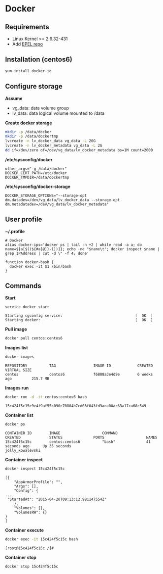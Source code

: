 # Docker
## Requirements
- Linux Kernel >= 2.6.32-431
- Add [EPEL repo](epel.md)

## Installation (centos6)
```bash
yum install docker-io
```

## Configure storage
**Assume**
- vg_data: data volume group
- lv_data: data logical volume mounted to /data

**Create docker storage**
```bash
mkdir -p /data/docker
mkdir -p /data/dockertmp
lvcreate -n lv_docker_data vg_data -L 20G
lvcreate -n lv_docker_metadata vg_data -L 2G
dd if=/dev/zero of=/dev/vg_data/lv_docker_metadata bs=1M count=2000
```

**/etc/sysconfig/docker**
```
other_args="-g /data/docker"
DOCKER_CERT_PATH=/etc/docker
DOCKER_TMPDIR=/data/dockertmp
```

**/etc/sysconfig/docker-storage**
```
DOCKER_STORAGE_OPTIONS="--storage-opt dm.datadev=/dev/vg_data/lv_docker_data --storage-opt dm.metadatadev=/dev/vg_data/lv_docker_metadata"
```

## User profile
**~/.profile**
```
# Docker
alias docker-ips='docker ps | tail -n +2 | while read -a a; do name=${a[$((${#a[@]}-1))]}; echo -ne "$name\t"; docker inspect $name | grep IPAddress | cut -d \" -f 4; done'

function docker-bash {
  docker exec -it $1 /bin/bash
}
```

## Commands
**Start**
```bash
service docker start
```
```
Starting cgconfig service:                                 [  OK  ]
Starting docker:                                           [  OK  ]
```

**Pull image**
```bash
docker pull centos:centos6
```

**Images list**
```bash
docker images
```
```
REPOSITORY          TAG                 IMAGE ID            CREATED             VIRTUAL SIZE
centos              centos6             f6808a3e4d9e        6 weeks ago         215.7 MB
```

**Images run**
```bash
docker run -d -it centos:centos6 bash
```
```
15c424f5c15c9e4f9af55c090c70804b7cd03f043fd3aca00ac63a17ca68c549
```

**Container list**
```bash
docker ps
```
```
CONTAINER ID        IMAGE                   COMMAND             CREATED             STATUS              PORTS                   NAMES
15c424f5c15c        centos:centos6          "bash"              41 seconds ago      Up 35 seconds                               jolly_kowalevski
```

**Container inspect**
```bash
docker inspect 15c424f5c15c
```
```
[{
    "AppArmorProfile": "",
    "Args": [],
    "Config": {
...
 "StartedAt": "2015-04-20T09:13:12.981147554Z"
    },
    "Volumes": {},
    "VolumesRW": {}
}
]
```

**Container execute**
```bash
docker exec -it 15c424f5c15c bash
```
```
[root@15c424f5c15c /]#
```

**Container stop**
```bash
docker stop 15c424f5c15c
```

